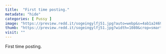 ```yaml
---
title:  "First time posting."
metadate: "hide"
categories: [ Pussy ]
image: "https://preview.redd.it/sogeingylfj51.jpg?auto=webp&s=4ab1a246996cce429edb7ec31f3bb447cf703b37"
thumb: "https://preview.redd.it/sogeingylfj51.jpg?width=1080&crop=smart&auto=webp&s=95617f8336d80ade460a2e99ea5020f44c5b8b4b"
visit: ""
---
```

First time posting.
